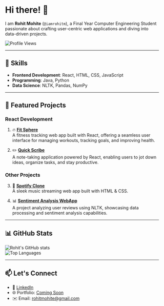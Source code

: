 # Hi there! 👋  
I am **Rohit Mohite** (`@iamrohitm`), a Final Year Computer Engineering Student passionate about crafting user-centric web applications and diving into data-driven projects.  

![Profile Views](https://komarev.com/ghpvc/?username=iamrohitm&color=blueviolet&style=flat)  

---

## 🚀 Skills  
- **Frontend Development**: React, HTML, CSS, JavaScript  
- **Programming**: Java, Python  
- **Data Science**: NLTK, Pandas, NumPy  

---

## 🌟 Featured Projects  
### React Development  
1. 🔥 [**Fit Sphere**](https://github.com/iamrohitm/Fit-Sphere)  
   A fitness tracking web app built with React, offering a seamless user interface for managing workouts, tracking goals, and improving health.  

2. ✏️ [**Quick Scribe**](#)  
   A note-taking application powered by React, enabling users to jot down ideas, organize tasks, and stay productive.

### Other Projects  
3. 🎵 [**Spotify Clone**](https://github.com/iamrohitm/Spotify-Clone)  
   A sleek music streaming web app built with HTML & CSS.  

4. 📊 [**Sentiment Analysis WebApp**](https://github.com/iamrohitm/Hotel-Review-Sentiment-Analysis-WebApp-)  
   A project analyzing user reviews using NLTK, showcasing data processing and sentiment analysis capabilities.

---

## 📊 GitHub Stats  
![Rohit's GitHub stats](https://github-readme-stats.vercel.app/api?username=iamrohitm&show_icons=true&theme=radical)  
![Top Languages](https://github-readme-stats.vercel.app/api/top-langs/?username=iamrohitm&layout=compact&theme=radical)  

---

## 📫 Let's Connect  
- 💼 [LinkedIn](https://www.linkedin.com/in/rohit-mohite-832792232/)
- 🌐 Portfolio: [Coming Soon](#)  
- ✉️ Email: [rohitmohite@gmail.com](mailto:rohitmohite@gmail.com)
